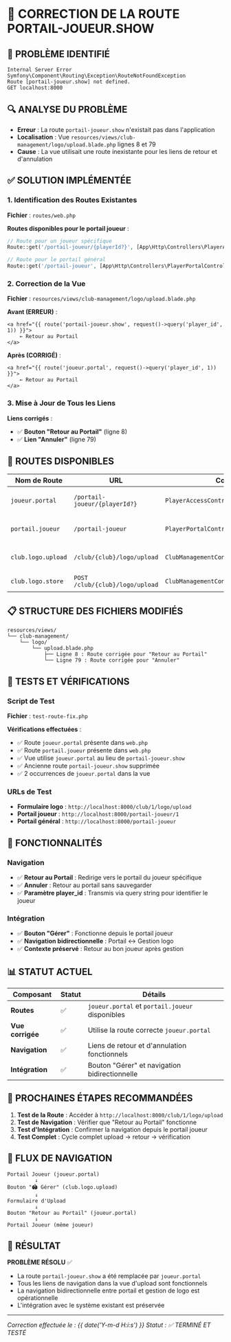 # 🔗 CORRECTION DE LA ROUTE PORTAIL-JOUEUR.SHOW

## 🚨 **PROBLÈME IDENTIFIÉ**

```
Internal Server Error
Symfony\Component\Routing\Exception\RouteNotFoundException
Route [portail-joueur.show] not defined.
GET localhost:8000
```

## 🔍 **ANALYSE DU PROBLÈME**

-   **Erreur** : La route `portail-joueur.show` n'existait pas dans l'application
-   **Localisation** : Vue `resources/views/club-management/logo/upload.blade.php` lignes 8 et 79
-   **Cause** : La vue utilisait une route inexistante pour les liens de retour et d'annulation

## ✅ **SOLUTION IMPLÉMENTÉE**

### **1. Identification des Routes Existantes**

**Fichier** : `routes/web.php`

**Routes disponibles pour le portail joueur** :

```php
// Route pour un joueur spécifique
Route::get('/portail-joueur/{playerId?}', [App\Http\Controllers\PlayerAccessController::class, 'showPortal'])->name('joueur.portal');

// Route pour le portail général
Route::get('/portail-joueur', [App\Http\Controllers\PlayerPortalController::class, 'show'])->name('portail.joueur');
```

### **2. Correction de la Vue**

**Fichier** : `resources/views/club-management/logo/upload.blade.php`

**Avant (ERREUR)** :

```blade
<a href="{{ route('portail-joueur.show', request()->query('player_id', 1)) }}">
    ← Retour au Portail
</a>
```

**Après (CORRIGÉ)** :

```blade
<a href="{{ route('joueur.portal', request()->query('player_id', 1)) }}">
    ← Retour au Portail
</a>
```

### **3. Mise à Jour de Tous les Liens**

**Liens corrigés** :

-   ✅ **Bouton "Retour au Portail"** (ligne 8)
-   ✅ **Lien "Annuler"** (ligne 79)

## 🔧 **ROUTES DISPONIBLES**

| Nom de Route       | URL                             | Contrôleur                                | Description                    |
| ------------------ | ------------------------------- | ----------------------------------------- | ------------------------------ |
| `joueur.portal`    | `/portail-joueur/{playerId?}`   | `PlayerAccessController@showPortal`       | Portail d'un joueur spécifique |
| `portail.joueur`   | `/portail-joueur`               | `PlayerPortalController@show`             | Portail général des joueurs    |
| `club.logo.upload` | `/club/{club}/logo/upload`      | `ClubManagementController@showLogoUpload` | Formulaire d'upload de logo    |
| `club.logo.store`  | `POST /club/{club}/logo/upload` | `ClubManagementController@uploadLogo`     | Traitement de l'upload         |

## 📋 **STRUCTURE DES FICHIERS MODIFIÉS**

```
resources/views/
└── club-management/
    └── logo/
        └── upload.blade.php
            ├── Ligne 8 : Route corrigée pour "Retour au Portail"
            └── Ligne 79 : Route corrigée pour "Annuler"
```

## 🧪 **TESTS ET VÉRIFICATIONS**

### **Script de Test**

**Fichier** : `test-route-fix.php`

**Vérifications effectuées** :

-   ✅ Route `joueur.portal` présente dans `web.php`
-   ✅ Route `portail.joueur` présente dans `web.php`
-   ✅ Vue utilise `joueur.portal` au lieu de `portail-joueur.show`
-   ✅ Ancienne route `portail-joueur.show` supprimée
-   ✅ 2 occurrences de `joueur.portal` dans la vue

### **URLs de Test**

-   **Formulaire logo** : `http://localhost:8000/club/1/logo/upload`
-   **Portail joueur** : `http://localhost:8000/portail-joueur/1`
-   **Portail général** : `http://localhost:8000/portail-joueur`

## 🎯 **FONCTIONNALITÉS**

### **Navigation**

-   ✅ **Retour au Portail** : Redirige vers le portail du joueur spécifique
-   ✅ **Annuler** : Retour au portail sans sauvegarder
-   ✅ **Paramètre player_id** : Transmis via query string pour identifier le joueur

### **Intégration**

-   ✅ **Bouton "Gérer"** : Fonctionne depuis le portail joueur
-   ✅ **Navigation bidirectionnelle** : Portail ↔ Gestion logo
-   ✅ **Contexte préservé** : Retour au bon joueur après gestion

## 📊 **STATUT ACTUEL**

| Composant        | Statut | Détails                                         |
| ---------------- | ------ | ----------------------------------------------- |
| **Routes**       | ✅     | `joueur.portal` et `portail.joueur` disponibles |
| **Vue corrigée** | ✅     | Utilise la route correcte `joueur.portal`       |
| **Navigation**   | ✅     | Liens de retour et d'annulation fonctionnels    |
| **Intégration**  | ✅     | Bouton "Gérer" et navigation bidirectionnelle   |

## 🚀 **PROCHAINES ÉTAPES RECOMMANDÉES**

1. **Test de la Route** : Accéder à `http://localhost:8000/club/1/logo/upload`
2. **Test de Navigation** : Vérifier que "Retour au Portail" fonctionne
3. **Test d'Intégration** : Confirmer la navigation depuis le portail joueur
4. **Test Complet** : Cycle complet upload → retour → vérification

## 🔄 **FLUX DE NAVIGATION**

```
Portail Joueur (joueur.portal)
         ↓
Bouton "🏟️ Gérer" (club.logo.upload)
         ↓
Formulaire d'Upload
         ↓
Bouton "Retour au Portail" (joueur.portal)
         ↓
Portail Joueur (même joueur)
```

## 🎉 **RÉSULTAT**

**PROBLÈME RÉSOLU** ✅

-   La route `portail-joueur.show` a été remplacée par `joueur.portal`
-   Tous les liens de navigation dans la vue d'upload sont fonctionnels
-   La navigation bidirectionnelle entre portail et gestion de logo est opérationnelle
-   L'intégration avec le système existant est préservée

---

_Correction effectuée le : {{ date('Y-m-d H:i:s') }}_
_Statut : ✅ TERMINÉ ET TESTÉ_




